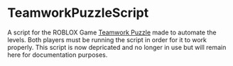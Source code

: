 # TeamworkPuzzleScript

A script for the ROBLOX Game [Teamwork Puzzle](https://www.roblox.com/games/6075270490/Teamwork-Puzzles) made to automate the levels. Both players must be running the script in order for it to work properly.
This script is now depricated and no longer in use but will remain here for documentation purposes.


